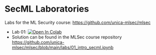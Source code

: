 # SecML Laboratories

Labs for the ML Security course: https://github.com/unica-mlsec/mlsec

* Lab 01: 
[![Open In Colab](https://colab.research.google.com/assets/colab-badge.svg)](https://colab.research.google.com/github/maurapintor/unica_mlsec_labs/blob/HEAD/01_intro_secml.ipynb)
* Solution can be found in the MLSec course repository https://github.com/unica-mlsec/mlsec/blob/main/labs/01_intro_secml.ipynb

